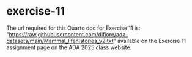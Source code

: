 # exercise-11

The url required for this Quarto doc for Exercise 11 is:
"https://raw.githubusercontent.com/difiore/ada-datasets/main/Mammal_lifehistories_v2.txt" available on the Exercise 11 assignment page on the ADA 2025 class website.
